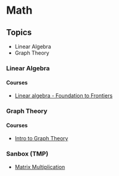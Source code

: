 # Math
## Topics
- Linear Algebra
- Graph Theory

### Linear Algebra
#### Courses
 - [Linear algebra - Foundation to Frontiers](https://courses.edx.org/courses/course-v1:UTAustinX+UT.5.05x+2T2018/course/)

### Graph Theory
#### Courses
 - [Intro to Graph Theory](https://www.coursera.org/learn/graphs/home/welcome)

### Sanbox (TMP)
- [Matrix Multiplication](https://betterexplained.com/articles/matrix-multiplication/)